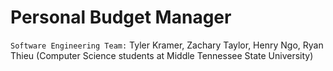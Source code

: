 # Personal Budget Manager <br />
`Software Engineering Team:` Tyler Kramer, Zachary Taylor, Henry Ngo, Ryan Thieu (Computer Science students at Middle Tennessee State University)

